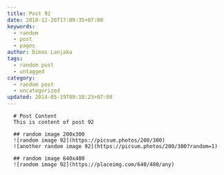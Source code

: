 ```yaml
---
title: Post 92
date: 2018-12-26T17:09:35+07:00
keywords:
  - random
  - post
  - pages
author: Dimas Lanjaka
tags:
  - random post
  - untagged
category:
  - random post
  - uncategorized
updated: 2014-05-19T09:18:23+07:00
---
```


      # Post Content
      This is content of post 92

      ## random image 200x300
      ![random image 92](https://picsum.photos/200/300)
      ![another random image 92](https://picsum.photos/200/300?random=1)

      ## random image 640x480
      ![random image 92](https://placeimg.com/640/480/any)
      